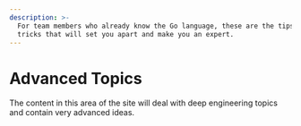 ```yaml
---
description: >-
  For team members who already know the Go language, these are the tips and
  tricks that will set you apart and make you an expert.
---
```


# Advanced Topics

The content in this area of the site will deal with deep engineering topics and contain very advanced ideas.


